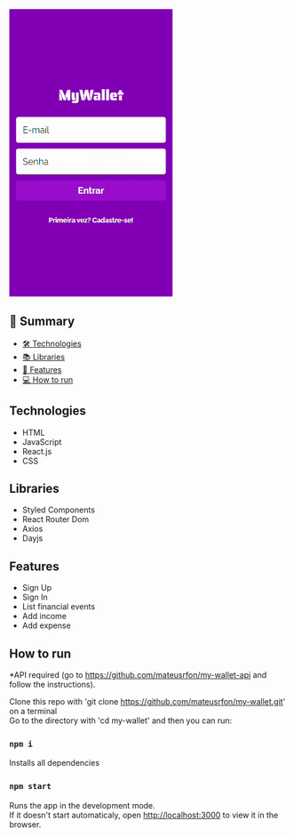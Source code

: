<img src="https://github.com/mateusrfon/my-wallet/blob/main/mywallet.gif">

## 📕 Summary

- [🛠️ Technologies ](#technologies)
- [📚 Libraries ](#libraries)
- [📝 Features](#features)
- [💻 How to run](#how-to-run)

## Technologies
- HTML
- JavaScript
- React.js
- CSS

## Libraries
- Styled Components
- React Router Dom
- Axios
- Dayjs

## Features
- Sign Up
- Sign In
- List financial events
- Add income
- Add expense

## How to run

*API required (go to https://github.com/mateusrfon/my-wallet-api and follow the instructions).

Clone this repo with 'git clone https://github.com/mateusrfon/my-wallet.git' on a terminal <br/>
Go to the directory with 'cd my-wallet' and then you can run:

### `npm i`
Installs all dependencies


### `npm start`

Runs the app in the development mode.\
If it doesn't start automaticaly, open [http://localhost:3000](http://localhost:3000) to view it in the browser.
